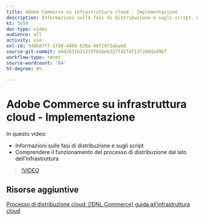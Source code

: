 ```yaml
---
title: Adobe Commerce su infrastruttura cloud - Implementazione
description: Informazioni sulle fasi di distribuzione e sugli script. Comprendere il funzionamento del processo di distribuzione dal ​ lato dell'infrastruttura.
kt: 5659
doc-type: video
audience: all
activity: use
exl-id: 548b87ff-1fd8-4486-b28a-40f28f3ababd
source-git-commit: e8d2631b31319701beb327f42fdf1372d9dad9b7
workflow-type: tm+mt
source-wordcount: '64'
ht-degree: 0%

---
```


# Adobe Commerce su infrastruttura cloud - Implementazione

In questo video:

- Informazioni sulle fasi di distribuzione e sugli script
- Comprendere il funzionamento del processo di distribuzione dal lato dell&#39;infrastruttura &#x200B;

>[!VIDEO](https://video.tv.adobe.com/v/35695?quality=12&learn=on)

## Risorse aggiuntive

[Processo di distribuzione cloud: [!DNL Commerce] guida all’infrastruttura cloud](https://experienceleague.adobe.com/docs/commerce-cloud-service/user-guide/develop/deploy/process.html)
